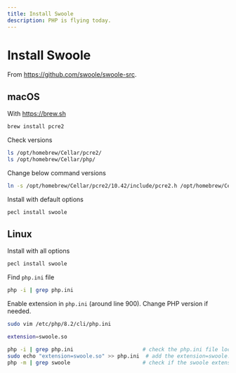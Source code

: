 ```yaml
---
title: Install Swoole
description: PHP is flying today.
---
```


# Install Swoole

From <https://github.com/swoole/swoole-src>.

## macOS

With <https://brew.sh>

```sh
brew install pcre2
```

Check versions

```sh
ls /opt/homebrew/Cellar/pcre2/
ls /opt/homebrew/Cellar/php/
```

Change below command versions

```sh
ln -s /opt/homebrew/Cellar/pcre2/10.42/include/pcre2.h /opt/homebrew/Cellar/php/8.2.2/include/php/ext/pcre/pcre2.h
```

Install with default options

```sh
pecl install swoole
```

## Linux

Install with all options

```sh
pecl install swoole
```

Find `php.ini` file

```sh
php -i | grep php.ini
```

Enable extension in `php.ini` (around line 900). Change PHP version if needed.

```sh
sudo vim /etc/php/8.2/cli/php.ini
```

```sh [/etc/php/8.2/cli/php.ini]
extension=swoole.so
```

```sh
php -i | grep php.ini                      # check the php.ini file location
sudo echo "extension=swoole.so" >> php.ini  # add the extension=swoole.so to the end of php.ini
php -m | grep swoole                       # check if the swoole extension has been enabled
```
